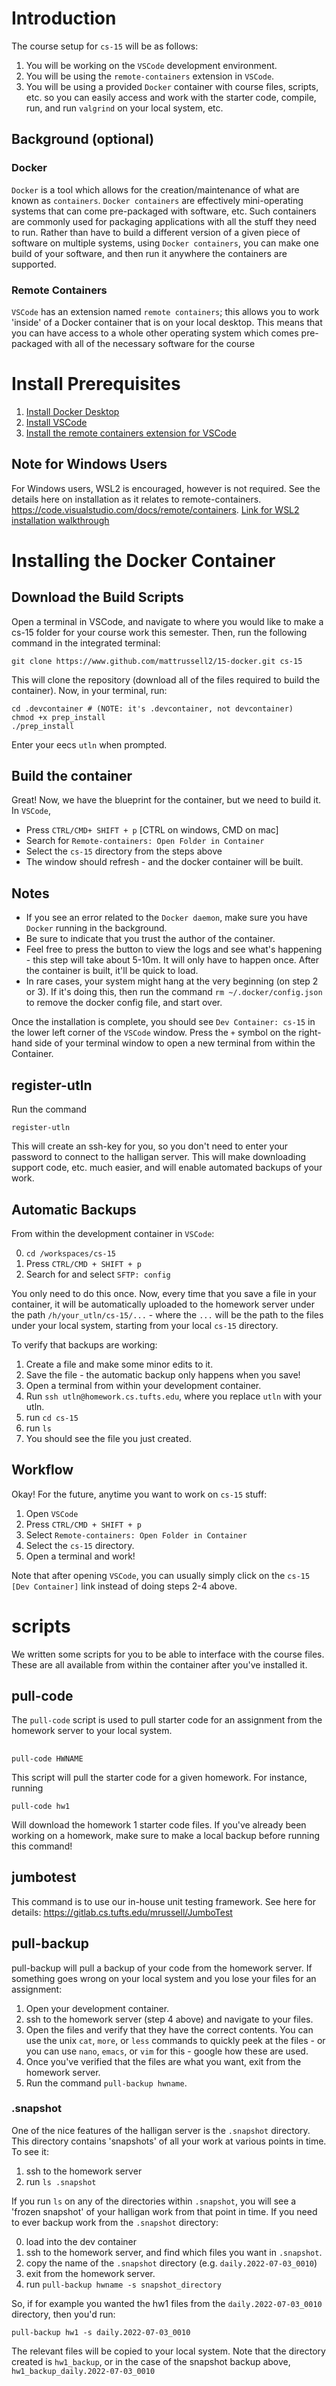# Introduction
The course setup for `cs-15` will be as follows:
1. You will be working on the `VSCode` development environment.
2. You will be using the `remote-containers` extension in `VSCode`. 
3. You will be using a provided `Docker` container with course files, scripts, etc. so you can easily access and work with the starter code, compile, run, and run `valgrind` on your local system, etc. 
   
## Background (optional)
### Docker
`Docker` is a tool which allows for the creation/maintenance
of what are known as `containers`. `Docker containers` are effectively mini-operating systems that can come pre-packaged with software, etc. Such
containers are commonly used for packaging applications with all the stuff they need to run. Rather than have to build a different version of a given piece of software on multiple systems, using `Docker containers`, you can make one build of your software, and then run it anywhere the containers are supported.

### Remote Containers
`VSCode` has an extension named `remote containers`; this allows you to work 'inside' of a Docker container that is on your local desktop. This means that you can have access to a whole other operating system which comes pre-packaged with all of the necessary software for the course 


# Install Prerequisites
1. [Install Docker Desktop](https://www.docker.com/products/docker-desktop/)
3. [Install VSCode](https://code.visualstudio.com/)
4. [Install the remote containers extension for VSCode](https://marketplace.visualstudio.com/items?itemName=ms-vscode-remote.remote-containers)

## Note for Windows Users
For Windows users, WSL2 is encouraged, however is not required. See the details here on installation as it relates to remote-containers. https://code.visualstudio.com/docs/remote/containers. [Link for WSL2 installation walkthrough](https://docs.microsoft.com/en-us/windows/wsl/install)

# Installing the Docker Container
## Download the Build Scripts
Open a terminal in VSCode, and navigate to where you would like to make a cs-15 folder for your course work this semester. Then, run the following command in the integrated terminal:

```
git clone https://www.github.com/mattrussell2/15-docker.git cs-15
````

This will clone the repository (download all of the files required to build the container). Now, in your terminal, run:
```
cd .devcontainer # (NOTE: it's .devcontainer, not devcontainer)
chmod +x prep_install
./prep_install
```
Enter your eecs `utln` when prompted. 

## Build the container
Great! Now, we have the blueprint for the container, but we need to build it. In `VSCode`, 

*  Press `CTRL/CMD+ SHIFT + p` [CTRL on windows, CMD on mac] 
*  Search for `Remote-containers: Open Folder in Container`
*  Select the `cs-15` directory from the steps above
*  The window should refresh - and the docker container will be built. 

## Notes
* If you see an error related to the `Docker daemon`, make sure you have `Docker` running in the background. 
* Be sure to indicate that you trust the author of the container. 
* Feel free to press the button to view the logs and see what's happening - this step will take about 5-10m. It will only have to happen once. After the container is built, it'll be quick to load.
* In rare cases, your system might hang at the very beginning (on step 2 or 3). If it's doing this, then run the command `rm ~/.docker/config.json` to remove the docker config file, and start over.      

Once the installation is complete, you should see `Dev Container: cs-15` in the lower left corner of the `VSCode` window. Press the `+` symbol on the right-hand side of your terminal window to open a new terminal from within the Container.

## register-utln
Run the command
```
register-utln
```
This will create an ssh-key for you, so you don't need to enter your password to connect to the halligan server. This will make downloading support code, etc. much easier, and will enable automated backups of your work.

## Automatic Backups
From within the development container in `VSCode`:

0. `cd /workspaces/cs-15`
1. Press `CTRL/CMD + SHIFT + p`
2. Search for and select `SFTP: config`

You only need to do this once. Now, every time that you save a file in your container, it will be automatically uploaded to the homework server under the path `/h/your_utln/cs-15/...` - where the `...` will be the path to the files under your local system, starting from your local `cs-15` directory. 

To verify that backups are working:

1. Create a file and make some minor edits to it.
2. Save the file - the automatic backup only happens when you save!
3. Open a terminal from within your development container.
4. Run `ssh utln@homework.cs.tufts.edu`, where you replace `utln` with your utln. 
5. run `cd cs-15`
6. run `ls`
7. You should see the file you just created.

## Workflow
Okay! For the future, anytime you want to work on `cs-15` stuff:
1. Open `VSCode`
2. Press `CTRL/CMD + SHIFT + p` 
3. Select `Remote-containers: Open Folder in Container`
4. Select the `cs-15` directory. 
5. Open a terminal and work! 

Note that after opening `VSCode`, you can usually simply click on the `cs-15 [Dev Container]` link instead of doing steps 2-4 above. 

# scripts
We written some scripts for you to be able to interface with the course files. These are all available from within the container after you've installed it. 

## pull-code
The `pull-code` script is used to pull starter code for an assignment from the homework server to your local system. 
## 
```
pull-code HWNAME
```
This script will pull the starter code for a given homework. For instance, running 
```
pull-code hw1
``` 
Will download the homework 1 starter code files. If you've already been working on a homework, make sure to make a local backup before running this command!

## jumbotest
This command is to use our in-house unit testing framework. See here for details: https://gitlab.cs.tufts.edu/mrussell/JumboTest


## pull-backup
pull-backup will pull a backup of your code from the homework server. If something goes wrong on your local system and you lose your files for an assignment:

1. Open your development container. 
2. ssh to the homework server (step 4 above) and navigate to your files. 
3. Open the files and verify that they have the correct contents. You can use the unix `cat`, `more`, or `less` commands to quickly peek at the files - or you can use `nano`, `emacs`, or `vim` for this - google how these are used.
4. Once you've verified that the files are what you want, exit from the homework server. 
5. Run the command `pull-backup hwname`. 

### .snapshot
One of the nice features of the halligan server is the `.snapshot` directory. This directory contains 'snapshots' of all your work at various points in time. To see it:

1. ssh to the homework server
2. run `ls .snapshot`

If you run `ls` on any of the directories within `.snapshot`, you will see a 'frozen snapshot' of your halligan work from that point in time. If you need to ever backup work from the `.snapshot` directory:

0. load into the dev container
1. ssh to the homework server, and find which files you want in `.snapshot`. 
2. copy the name of the `.snapshot` directory (e.g. `daily.2022-07-03_0010`)
3. exit from the homework server. 
4. run `pull-backup hwname -s snapshot_directory`

So, if for example you wanted the hw1 files from the `daily.2022-07-03_0010` directory, then you'd run: 
```
pull-backup hw1 -s daily.2022-07-03_0010
```
The relevant files will be copied to your local system. Note that the directory created is `hw1_backup`, or in the case of the snapshot backup above, `hw1_backup_daily.2022-07-03_0010`